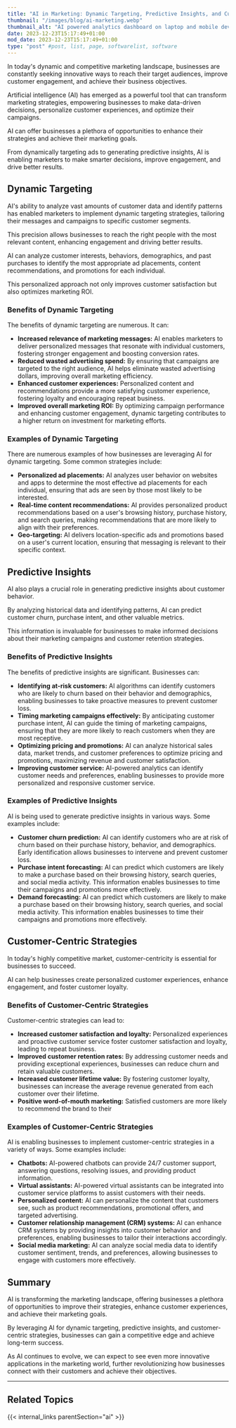 ```yaml
---
title: "AI in Marketing: Dynamic Targeting, Predictive Insights, and Customer-Centric Strategies"
thumbnail: "/images/blog/ai-marketing.webp"
thumbnail_alt: "AI powered analytics dashboard on laptop and mobile device"
date: 2023-12-23T15:17:49+01:00
mod_date: 2023-12-23T15:17:49+01:00
type: "post" #post, list, page, softwarelist, software
---
```

In today's dynamic and competitive marketing landscape, businesses are constantly seeking innovative ways to reach their target audiences, improve customer engagement, and achieve their business objectives. 

Artificial intelligence (AI) has emerged as a powerful tool that can transform marketing strategies, empowering businesses to make data-driven decisions, personalize customer experiences, and optimize their campaigns.

AI can offer businesses a plethora of opportunities to enhance their strategies and achieve their marketing goals. 

From dynamically targeting ads to generating predictive insights, AI is enabling marketers to make smarter decisions, improve engagement, and drive better results.

## Dynamic Targeting

AI's ability to analyze vast amounts of customer data and identify patterns has enabled marketers to implement dynamic targeting strategies, tailoring their messages and campaigns to specific customer segments. 

This precision allows businesses to reach the right people with the most relevant content, enhancing engagement and driving better results. 

AI can analyze customer interests, behaviors, demographics, and past purchases to identify the most appropriate ad placements, content recommendations, and promotions for each individual. 

This personalized approach not only improves customer satisfaction but also optimizes marketing ROI.

### Benefits of Dynamic Targeting

The benefits of dynamic targeting are numerous. It can:

*   **Increased relevance of marketing messages:** AI enables marketers to deliver personalized messages that resonate with individual customers, fostering stronger engagement and boosting conversion rates.
*   **Reduced wasted advertising spend:** By ensuring that campaigns are targeted to the right audience, AI helps eliminate wasted advertising dollars, improving overall marketing efficiency.
*   **Enhanced customer experiences:** Personalized content and recommendations provide a more satisfying customer experience, fostering loyalty and encouraging repeat business.
*   **Improved overall marketing ROI:** By optimizing campaign performance and enhancing customer engagement, dynamic targeting contributes to a higher return on investment for marketing efforts.

### Examples of Dynamic Targeting

There are numerous examples of how businesses are leveraging AI for dynamic targeting. Some common strategies include:

*   **Personalized ad placements:** AI analyzes user behavior on websites and apps to determine the most effective ad placements for each individual, ensuring that ads are seen by those most likely to be interested.
*   **Real-time content recommendations:** AI provides personalized product recommendations based on a user's browsing history, purchase history, and search queries, making recommendations that are more likely to align with their preferences.
*   **Geo-targeting:** AI delivers location-specific ads and promotions based on a user's current location, ensuring that messaging is relevant to their specific context.

## Predictive Insights

AI also plays a crucial role in generating predictive insights about customer behavior. 

By analyzing historical data and identifying patterns, AI can predict customer churn, purchase intent, and other valuable metrics. 

This information is invaluable for businesses to make informed decisions about their marketing campaigns and customer retention strategies.

### Benefits of Predictive Insights

The benefits of predictive insights are significant. Businesses can:

*   **Identifying at-risk customers:** AI algorithms can identify customers who are likely to churn based on their behavior and demographics, enabling businesses to take proactive measures to prevent customer loss.
*   **Timing marketing campaigns effectively:** By anticipating customer purchase intent, AI can guide the timing of marketing campaigns, ensuring that they are more likely to reach customers when they are most receptive.
*   **Optimizing pricing and promotions:** AI can analyze historical sales data, market trends, and customer preferences to optimize pricing and promotions, maximizing revenue and customer satisfaction.
*   **Improving customer service:** AI-powered analytics can identify customer needs and preferences, enabling businesses to provide more personalized and responsive customer service.

### Examples of Predictive Insights

AI is being used to generate predictive insights in various ways. Some examples include:

*   **Customer churn prediction:** AI can identify customers who are at risk of churn based on their purchase history, behavior, and demographics. Early identification allows businesses to intervene and prevent customer loss.
*   **Purchase intent forecasting:** AI can predict which customers are likely to make a purchase based on their browsing history, search queries, and social media activity. This information enables businesses to time their campaigns and promotions more effectively.
*   **Demand forecasting:** AI can predict which customers are likely to make a purchase based on their browsing history, search queries, and social media activity. This information enables businesses to time their campaigns and promotions more effectively.

## Customer-Centric Strategies

In today's highly competitive market, customer-centricity is essential for businesses to succeed. 

AI can help businesses create personalized customer experiences, enhance engagement, and foster customer loyalty.

### Benefits of Customer-Centric Strategies

Customer-centric strategies can lead to:

*  **Increased customer satisfaction and loyalty:** Personalized experiences and proactive customer service foster customer satisfaction and loyalty, leading to repeat business.
*   **Improved customer retention rates:** By addressing customer needs and providing exceptional experiences, businesses can reduce churn and retain valuable customers.
*   **Increased customer lifetime value:** By fostering customer loyalty, businesses can increase the average revenue generated from each customer over their lifetime.
*   **Positive word-of-mouth marketing:** Satisfied customers are more likely to recommend the brand to their

### Examples of Customer-Centric Strategies

AI is enabling businesses to implement customer-centric strategies in a variety of ways. Some examples include:

*   **Chatbots:** AI-powered chatbots can provide 24/7 customer support, answering questions, resolving issues, and providing product information.
*   **Virtual assistants:** AI-powered virtual assistants can be integrated into customer service platforms to assist customers with their needs.
*   **Personalized content:** AI can personalize the content that customers see, such as product recommendations, promotional offers, and targeted advertising.
*   **Customer relationship management (CRM) systems:** AI can enhance CRM systems by providing insights into customer behavior and preferences, enabling businesses to tailor their interactions accordingly.
*   **Social media marketing:** AI can analyze social media data to identify customer sentiment, trends, and preferences, allowing businesses to engage with customers more effectively.

## Summary

AI is transforming the marketing landscape, offering businesses a plethora of opportunities to improve their strategies, enhance customer experiences, and achieve their marketing goals.

By leveraging AI for dynamic targeting, predictive insights, and customer-centric strategies, businesses can gain a competitive edge and achieve long-term success. 

As AI continues to evolve, we can expect to see even more innovative applications in the marketing world, further revolutionizing how businesses connect with their customers and achieve their objectives.


***
## Related Topics

{{< internal_links parentSection="ai" >}}
